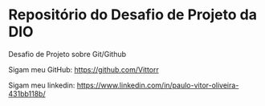 # Repositório do Desafio de Projeto da DIO
Desafio de Projeto sobre Git/Github



Sigam meu GitHub: https://github.com/Vittorr


Sigam meu linkedin: https://www.linkedin.com/in/paulo-vitor-oliveira-431bb118b/
